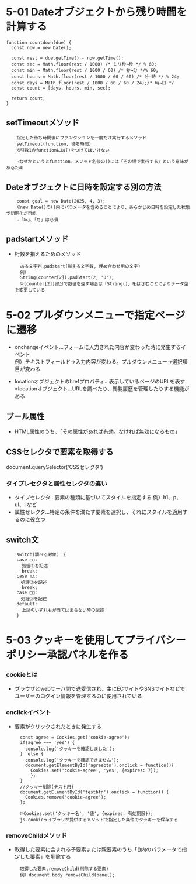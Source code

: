 # 5-01 Dateオブジェクトから残り時間を計算する

    function countdown(due) {
      const now = new Date();
    
      const rest = due.getTime() - now.getTime();
      const sec = Math.floor(rest / 1000) /* ミリ秒→秒 */ % 60;
      const min = Math.floor(rest / 1000 / 60) /* 秒→分 */% 60;
      const hours = Math.floor(rest / 1000 / 60 / 60) /* 分→時 */ % 24;
      const days = Math.floor(rest / 1000 / 60 / 60 / 24);/* 時→日 */
      const count = [days, hours, min, sec];
    
      return count;
    }

## setTimeoutメソッド

        指定した待ち時間後にファンクションを一度だけ実行するメソッド
        setTimeout(function, 待ち時間)
        ※引数1のfunctionには()をつけてはいけない

        →なぜかというとfunction、メソッド名後の()には「その場で実行する」という意味があるため

## Dateオブジェクトに日時を設定する別の方法

        const goal = new Date(2025, 4, 3);
        ※new Date()の()内にパラメータを含めることにより、あらかじめ日時を設定した状態で初期化が可能
        →「年」、「月」は必須

## padstartメソッド
- 桁数を揃えるためのメソッド

        ある文字列.padstart(揃える文字数, 埋め合わせ用の文字)
        例）
        String(counter[2]).padStart(2, '0');
        ※(counter[2])部分で数値を返す場合は「String()」をはさむことによりデータ型を変更している

# 5-02 プルダウンメニューで指定ページに遷移
- onchangeイベント…フォームに入力された内容が変わった時に発生するイベント  
  例）テキストフィールド→入力内容が変わる。プルダウンメニュー→選択項目が変わる

- locationオブジェクトのhrefプロパティ…表示しているページのURLを表す  
  ※locationオブジェクト…URLを調べたり、閲覧履歴を管理したりする機能がある

## ブール属性
- HTML属性のうち、「その属性があれば有効。なければ無効になるもの」

## CSSセレクタで要素を取得する
document.querySelector('CSSセレクタ')

### タイプレセクタと属性セレクタの違い
- タイプセレクタ…要素の種類に基づいてスタイルを指定する
  例）h1、p、ul、liなど
- 属性セレクタ…特定の条件を満たす要素を選択し、それにスタイルを適用するのに役立つ

## switch文

        switch(調べる対象)　{
        case ○○:
          処理①を記述
          break;
        case △△:
        　処理②を記述
          break;
        case □□:
        　処理③を記述
        default:
          上記のいずれもが当てはまらない時の記述
        }

# 5-03 クッキーを使用してプライバシーポリシー承認パネルを作る

### cookieとは
- ブラウザとwebサーバ間で送受信され、主にECサイトやSNSサイトなどで
  ユーザーのログイン情報を管理するのに使用されている

### onclickイベント
- 要素がクリックされたときに発生する

        const agree = Cookies.get('cookie-agree');
        if(agree === 'yes') {
          console.log('クッキーを確認しました');
        }  else {
          console.log('クッキーを確認できません');
          document.getElementById('agreebtn').onclick = function(){
            Cookies.set('cookie-agree', 'yes', {expires: 7});
            };
        }
        //クッキー削除(テスト用)
        document.getElementById('testbtn').onclick = function() {
          Cookies.remove('cookie-agree');
        };

        ※Cookies.set('クッキー名', '値', {expires: 有効期限});
        js-cookieライブラリが提供するメソッドで指定した条件でクッキーを保存する

### removeChildメソッド
- 取得した要素に含まれる子要素または親要素のうち「()内のパラメータで指定した要素」を削除する

        取得した要素.removeChild(削除する要素)
        例）document.body.removeChild(panel);
